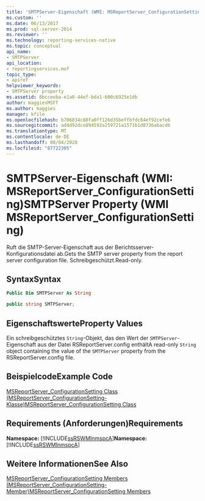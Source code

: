 ```yaml
---
title: 'SMTPServer-Eigenschaft (WMI: MSReportServer_ConfigurationSetting) | Microsoft-Dokumentation'
ms.custom: ''
ms.date: 06/13/2017
ms.prod: sql-server-2014
ms.reviewer: ''
ms.technology: reporting-services-native
ms.topic: conceptual
api_name:
- SMTPServer
api_location:
- reportingservices.mof
topic_type:
- apiref
helpviewer_keywords:
- SMTPServer property
ms.assetid: 8bcceeba-e1a0-44ef-bda1-600c6925e1db
author: maggiesMSFT
ms.author: maggies
manager: kfile
ms.openlocfilehash: b706834c80fa0ff126d35beffbfdc84ef92cefe6
ms.sourcegitcommit: ad4d92dce894592a259721a1571b1d8736abacdb
ms.translationtype: MT
ms.contentlocale: de-DE
ms.lasthandoff: 08/04/2020
ms.locfileid: "87722305"
---
```

# <a name="smtpserver-property-wmi-msreportserver_configurationsetting"></a><span data-ttu-id="ec8bf-102">SMTPServer-Eigenschaft (WMI: MSReportServer_ConfigurationSetting)</span><span class="sxs-lookup"><span data-stu-id="ec8bf-102">SMTPServer Property (WMI MSReportServer_ConfigurationSetting)</span></span>
  <span data-ttu-id="ec8bf-103">Ruft die SMTP-Server-Eigenschaft aus der Berichtsserver-Konfigurationsdatei ab.</span><span class="sxs-lookup"><span data-stu-id="ec8bf-103">Gets the SMTP server property from the report server configuration file.</span></span> <span data-ttu-id="ec8bf-104">Schreibgeschützt.</span><span class="sxs-lookup"><span data-stu-id="ec8bf-104">Read-only.</span></span>  
  
## <a name="syntax"></a><span data-ttu-id="ec8bf-105">Syntax</span><span class="sxs-lookup"><span data-stu-id="ec8bf-105">Syntax</span></span>  
  
```vb  
Public Dim SMTPServer As String  
```  
  
```csharp  
public string SMTPServer;  
```  
  
## <a name="property-values"></a><span data-ttu-id="ec8bf-106">Eigenschaftswerte</span><span class="sxs-lookup"><span data-stu-id="ec8bf-106">Property Values</span></span>  
 <span data-ttu-id="ec8bf-107">Ein schreibgeschütztes `String`-Objekt, das den Wert der `SMTPServer`-Eigenschaft aus der Datei RSReportServer.config enthält</span><span class="sxs-lookup"><span data-stu-id="ec8bf-107">A read-only `String` object containing the value of the `SMTPServer` property from the RSReportServer.config file.</span></span>  
  
## <a name="example-code"></a><span data-ttu-id="ec8bf-108">Beispielcode</span><span class="sxs-lookup"><span data-stu-id="ec8bf-108">Example Code</span></span>  
 [<span data-ttu-id="ec8bf-109">MSReportServer_ConfigurationSetting Class (MSReportServer_ConfigurationSetting-Klasse)</span><span class="sxs-lookup"><span data-stu-id="ec8bf-109">MSReportServer_ConfigurationSetting Class</span></span>](msreportserver-configurationsetting-class.md)  
  
## <a name="requirements"></a><span data-ttu-id="ec8bf-110">Requirements (Anforderungen)</span><span class="sxs-lookup"><span data-stu-id="ec8bf-110">Requirements</span></span>  
 <span data-ttu-id="ec8bf-111">**Namespace:** [!INCLUDE[ssRSWMInmspcA](../../includes/ssrswminmspca-md.md)]</span><span class="sxs-lookup"><span data-stu-id="ec8bf-111">**Namespace:** [!INCLUDE[ssRSWMInmspcA](../../includes/ssrswminmspca-md.md)]</span></span>  
  
## <a name="see-also"></a><span data-ttu-id="ec8bf-112">Weitere Informationen</span><span class="sxs-lookup"><span data-stu-id="ec8bf-112">See Also</span></span>  
 [<span data-ttu-id="ec8bf-113">MSReportServer_ConfigurationSetting Members (MSReportServer_ConfigurationSetting-Member)</span><span class="sxs-lookup"><span data-stu-id="ec8bf-113">MSReportServer_ConfigurationSetting Members</span></span>](msreportserver-configurationsetting-members.md)  
  
  
